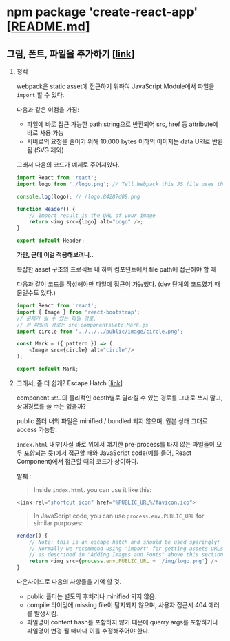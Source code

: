 # npm package 'create-react-app' [[README.md](https://github.com/facebookincubator/create-react-app)]

## 그림, 폰트, 파일을 추가하기 [[link](https://github.com/facebookincubator/create-react-app/blob/master/packages/react-scripts/template/README.md#adding-images-fonts-and-files)]

1. 정석

    webpack은 static asset에 접근하기 위하여 JavaScript Module에서 파일을 `import` 할 수 있다.

    다음과 같은 이점을 가짐:

    - 파일에 바로 접근 가능한 path string으로 반환되어 src, href 등 attribute에 바로 사용 가능
    - 서버로의 요청을 줄이기 위해 10,000 bytes 이하의 이미지는 data URI로 반환됨 (SVG 제외)

    그래서 다음의 코드가 예제로 주어져있다.

    ``` js
    import React from 'react';
    import logo from './logo.png'; // Tell Webpack this JS file uses this image

    console.log(logo); // /logo.84287d09.png

    function Header() {
        // Import result is the URL of your image
        return <img src={logo} alt="Logo" />;
    }

    export default Header;
    ```

    __가만, 근데 이걸 적용해보려니..__

    복잡한 asset 구조의 프로젝트 내 하위 컴포넌트에서 file path에 접근해야 할 때
    
    다음과 같이 코드를 작성해야만 파일에 접근이 가능했다. (dev 단계의 코드였기 때문일수도 있다.)

    ``` js
    import React from 'react';
    import { Image } from 'react-bootstrap';
    // 문제가 될 수 있는 파일 경로.
    // 본 파일의 경로는 src\components\etc\Mark.js
    import circle from '../../../public/image/circle.png';

    const Mark = ({ pattern }) => (
        <Image src={circle} alt="circle"/>
    );

    export default Mark;
    ```

2. 그래서, 좀 더 쉽게? Escape Hatch [[link](https://github.com/facebookincubator/create-react-app/blob/master/packages/react-scripts/template/README.md#using-the-public-folder)]

    component 코드의 물리적인 depth별로 달라질 수 있는 경로를 그대로 쓰지 말고, 상대경로를 쓸 수는 없을까?
    
    public 폴더 내의 파일은 minified / bundled 되지 않으며, 원본 상태 그대로 access 가능함.

    `index.html` 내부(사실 바로 위에서 얘기한 pre-process를 타지 않는 파일들이 모두 포함되는 듯)에서 접근할 때와 JavaScript code(예를 들어, React Component)에서 접근할 때의 코드가 상이하다.

    발췌 :
    > Inside `index.html`. you can use it like this:

    ``` js
    <link rel="shortcut icon" href="%PUBLIC_URL%/favicon.ico">
    ```

    > In JavaScript code, you can use `process.env.PUBLIC_URL` for similar purposes:

    ``` js
    render() {
        // Note: this is an escape hatch and should be used sparingly!
        // Normally we recommend using 'import' for getting assets URLs
        // as described in "Adding Images and Fonts" above this section.
        return <img src={process.env.PUBLIC_URL + '/img/logo.png'} />
    }
    ```

    다운사이드로 다음의 사항들을 기억 할 것.
    - public 폴더는 별도의 후처리나 minified 되지 않음.
    - compile 타이밍에 missing file이 탐지되지 않으며, 사용자 접근시 404 에러를 발생시킴. 
    - 파일명이 content hash를 포함하지 않기 때문에 querry args를 포함하거나 파일명이 변경 될 때마다 이를 수정해주어야 한다.